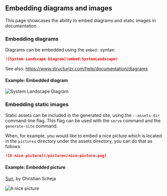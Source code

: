 ## Embedding diagrams and images

This page showcases the ability to embed diagrams and static images in documentation.

### Embedding diagrams

Diagrams can be embedded using the `embed:` syntax:

```markdown
![System Landscape Diagram](embed:SystemLandscape)
```

See also: <https://www.structurizr.com/help/documentation/diagrams>

#### Example: Embedded diagram

![System Landscape Diagram](embed:SystemLandscape)

### Embedding static images

Static assets can be included in the generated site, using the `--assets-dir` command-line flag. This flag can be used
with the `serve` command and the `generate-site` command.

When, for example, you would like to embed a nice picture which is located in the `pictures` directory under the assets
directory, you can do that as follows:

```markdown
![A nice picture](/pictures/nice-picture.png)
```

#### Example: Embedded picture

[Sun](https://www.flickr.com/photos/schmollmolch/4937297813/), by Christian Scheja

![A nice picture](/pictures/nice-picture.png)

